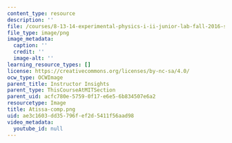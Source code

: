 ```yaml
---
content_type: resource
description: ''
file: /courses/8-13-14-experimental-physics-i-ii-junior-lab-fall-2016-spring-2017/ae3c1603dd35796fef2d5411f56aad98_Atissa-comp.png
file_type: image/png
image_metadata:
  caption: ''
  credit: ''
  image-alt: ''
learning_resource_types: []
license: https://creativecommons.org/licenses/by-nc-sa/4.0/
ocw_type: OCWImage
parent_title: Instructor Insights
parent_type: ThisCourseAtMITSection
parent_uid: acfc780e-5759-0f17-e6e5-6b834507e6a2
resourcetype: Image
title: Atissa-comp.png
uid: ae3c1603-dd35-796f-ef2d-5411f56aad98
video_metadata:
  youtube_id: null
---
```

